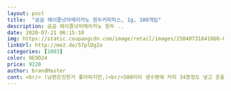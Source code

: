 ```yaml
---
layout: post 
title:  "곰곰 헤이즐넛아메리카노 원두커피믹스, 1g, 100개입" 
description: 곰곰 헤이즐넛아메리카노 원두 ..
date: 2020-07-21 06:15:10 
img: https://static.coupangcdn.com/image/retail/images/25040731841860-03198d0c-4789-462c-84de-f72bee6bf6d1.jpg 
linkUrl: http://me2.do/57plDg2o 
categories: [1003] 
color: 9E9D24 
price: 9220 
author: brandMaster 
cont: <br/> (남편은진한거 좋아하지만,)<br/>500미리 생수병에 커피 34봉정도 넣고 흔들어서 녹인 뒤 냉동고에 얼려가면 진짜 좋아요<br/>겉 케이스 설명대로 고소하고 은은한 커피예요<br/>고소하고 헤이즐럿이 은은하게 퍼지는요<br/>고소함과 헤이즐럿향이 은은하게 퍼지는게 전 너무너무 맛있어요<br/>곰곰꺼도 기존 제품들에 뒤떨어지지 않네요.<br/><br/>그래서 네레소는 내려받고 물왕창 섞어먹고요<br/>그럼 커피양이 어마어마해져요<br/>기존에도 가끔 헤이즐럿향 인스턴트커피 마시곤했는데<br/>냉커피로 타마실 땐 한봉은 맛이 부족하고 두봉 정도 넣어야 해요<br/>따뜻하게 먹어야 가장 향을 잘 느낄 수 있지만,<br/>뜨거운 물 살짝 넣어 커피 녹여서 얼음 왕창<br/>마실때는 안느껴지고 커피를 삼킨후 코로 숨을 내뱉을때 헤이즐럿향이 느껴집니다<br/>물을 부어보니 역시 후기대로 헤이즐럿향이 많이 날아가긴하나<br/>보통 헤이즐넛이 향만 좋고 맛은 무맛인 경우가 많은데 이 커피는 맛도 있어요<br/> 
---
```

 